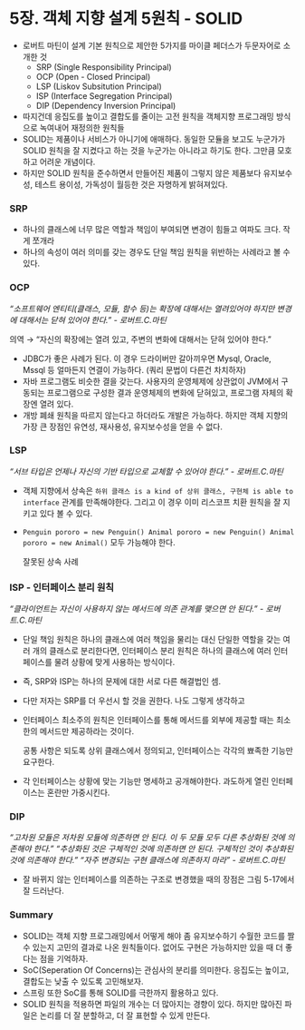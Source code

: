 # 5장. 객체 지향 설계 5원칙 - SOLID

* 로버트 마틴이 설계 기본 원칙으로 제안한 5가지를 마이클 페더스가 두문자어로 소개한 것
  * SRP (Single Responsibility Principal)
  * OCP (Open - Closed Principal)
  * LSP (Liskov Subsitution Principal)
  * ISP (Interface Segregation Principal)
  * DIP (Dependency Inversion Principal)
* 따지건데 응집도를 높이고 결합도를 줄이는 고전 원칙을 객체지향 프로그래밍 방식으로 녹여내어 재정의한 원칙들
* SOLID는 제품이나 서비스가 아니기에 애매하다. 동일한 모듈을 보고도 누군가가 SOLID 원칙을 잘 지켰다고 하는 것을 누군가는 아니라고 하기도 한다. 그만큼 모호하고 어려운 개념이다.
* 하지만 SOLID 원칙을 준수하면서 만들어진 제품이 그렇지 않은 제품보다 유지보수성, 테스트 용이성, 가독성이 월등한 것은 자명하게 밝혀져있다.

### SRP

* 하나의 클래스에 너무 많은 역할과 책임이 부여되면 변경이 힘들고 여파도 크다. 작게 쪼개라
* 하나의 속성이 여러 의미를 갖는 경우도 단일 책임 원칙을 위반하는 사례라고 볼 수 있다.

### OCP

_“소프트웨어 엔티티(클래스, 모듈, 함수 등)는 확장에 대해서는 열려있어야 하지만 변경에 대해서는 닫혀 있어야 한다.” - 로버트.C.마틴_

의역 → “자신의 확장에는 열려 있고, 주변의 변화에 대해서는 닫혀 있어야 한다.”

* JDBC가 좋은 사례가 된다. 이 경우 드라이버만 갈아끼우면 Mysql, Oracle, Mssql 등 얼마든지 연결이 가능하다. (쿼리 문법이 다른건 차치하자)
* 자바 프로그램도 비슷한 결을 갖는다. 사용자의 운영체제에 상관없이 JVM에서 구동되는 프로그램으로 구성한 결과 운영체제의 변화에 닫혀있고, 프로그램 자체의 확장엔 열려 있다.
* 개방 폐쇄 원칙을 따르지 않는다고 하더라도 개발은 가능하다. 하지만 객체 지향의 가장 큰 장점인 유연성, 재사용성, 유지보수성을 얻을 수 없다.

### LSP

_“서브 타입은 언제나 자신의 기반 타입으로 교체할 수 있어야 한다.” - 로버트.C.마틴_

* 객체 지향에서 상속은 `하위 클래스 is a kind of 상위 클래스, 구현체 is able to interface` 관계를 만족해야한다. 그리고 이 경우 이미 리스코프 치환 원칙을 잘 지키고 있다 볼 수 있다.
*   `Penguin pororo = new Penguin() Animal pororo = new Penguin() Animal pororo = new Animal()` 모두 가능해야 한다.

    잘못된 상속 사례

### ISP - 인터페이스 분리 원칙

_“클라이언트는 자신이 사용하지 않는 메서드에 의존 관계를 맺으면 안 된다.” - 로버트.C.마틴_

* 단일 책임 원칙은 하나의 클래스에 여러 책임을 물리는 대신 단일한 역할을 갖는 여러 개의 클래스로 분리한다면, 인터페이스 분리 원칙은 하나의 클래스에 여러 인터페이스를 물려 상황에 맞게 사용하는 방식이다.
* 즉, SRP와 ISP는 하나의 문제에 대한 서로 다른 해결법인 셈.
* 다만 저자는 SRP를 더 우선시 할 것을 권한다. 나도 그렇게 생각하고
*   인터페이스 최소주의 원칙은 인터페이스를 통해 메서드를 외부에 제공할 때는 최소한의 메서드만 제공하라는 것이다.

    공통 사항은 되도록 상위 클래스에서 정의되고, 인터페이스는 각각의 뾰족한 기능만 요구한다.
* 각 인터페이스는 상황에 맞는 기능만 명세하고 공개해야한다. 과도하게 열린 인터페이스는 혼란만 가중시킨다.

### DIP

_“고차원 모듈은 저차원 모듈에 의존하면 안 된다. 이 두 모듈 모두 다른 추상화된 것에 의존해야 한다.” “추상화된 것은 구체적인 것에 의존하면 안 된다. 구체적인 것이 추상화된 것에 의존해야 한다.” “자주 변경되는 구현 클래스에 의존하지 마라” - 로버트.C.마틴_

* 잘 바뀌지 않는 인터페이스를 의존하는 구조로 변경했을 때의 장점은 그림 5-17에서 잘 드러난다.

### Summary

* SOLID는 객체 지향 프로그래밍에서 어떻게 해야 좀 유지보수하기 수월한 코드를 짤 수 있는지 고민의 결과로 나온 원칙들이다. 없어도 구현은 가능하지만 있을 때 더 좋다는 점을 기억하자.
* SoC(Seperation Of Concerns)는 관심사의 분리를 의미한다. 응집도는 높이고, 결합도는 낮출 수 있도록 고민해보자.
* 스프링 또한 SoC를 통해 SOLID를 극한까지 활용하고 있다.
* SOLID 원칙을 적용하면 파일의 개수는 더 많아지는 경향이 있다. 하지만 많아진 파일은 논리를 더 잘 분할하고, 더 잘 표현할 수 있게 만든다.
